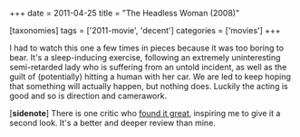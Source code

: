 +++
date = 2011-04-25
title = "The Headless Woman (2008)"

[taxonomies]
tags = ['2011-movie', 'decent']
categories = ['movies']
+++

I had to watch this one a few times in pieces because it was too boring
to bear. It's a sleep-inducing exercise, following an extremely
uninteresting semi-retarded lady who is suffering from an untold
incident, as well as the guilt of (potentially) hitting a human with her
car. We are led to keep hoping that something will actually happen, but
nothing does. Luckily the acting is good and so is direction and
camerawork.

[**sidenote**] There is one critic who [found it great], inspiring me
to give it a second look. It's a better and deeper review than mine.

  [found it great]: http://nytimes.com/2009/08/19/movies/19headless.html
